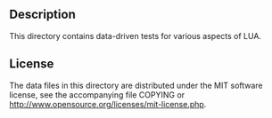 Description
------------

This directory contains data-driven tests for various aspects of LUA.

License
--------

The data files in this directory are distributed under the MIT software
license, see the accompanying file COPYING or
http://www.opensource.org/licenses/mit-license.php.

